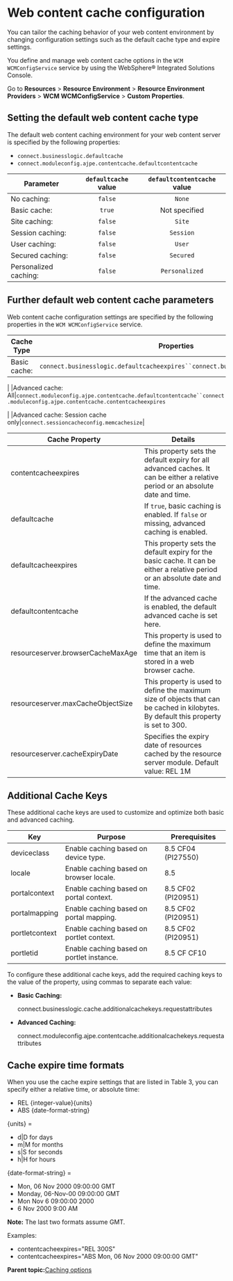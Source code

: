 # Web content cache configuration 

You can tailor the caching behavior of your web content environment by changing configuration settings such as the default cache type and expire settings.

You define and manage web content cache options in the `WCM WCMConfigService` service by using the WebSphere® Integrated Solutions Console.

Go to **Resources** \> **Resource Environment** \> **Resource Environment Providers** \> **WCM WCMConfigService** \> **Custom Properties**.

## Setting the default web content cache type

The default web content caching environment for your web content server is specified by the following properties:

-   `connect.businesslogic.defaultcache`
-   `connect.moduleconfig.ajpe.contentcache.defaultcontentcache`

|Parameter|`defaultcache` value|`defaultcontentcache` value|
|---------|:------------------:|:-------------------------:|
|No caching:|`false`|`None`|
|Basic cache:|`true`|Not specified|
|Site caching:|`false`|`Site`|
|Session caching:|`false`|`Session`|
|User caching:|`false`|`User`|
|Secured caching:|`false`|`Secured`|
|Personalized caching:|`false`|`Personalized`|

## Further default web content cache parameters

Web content cache configuration settings are specified by the following properties in the `WCM WCMConfigService` service.

|Cache Type|Properties|
|----------|----------|
|Basic cache:|`connect.businesslogic.defaultcacheexpires``connect.businesslogic.defaultcache`

|
|Advanced cache: All|`connect.moduleconfig.ajpe.contentcache.defaultcontentcache``connect.moduleconfig.ajpe.contentcache.contentcacheexpires`

|
|Advanced cache: Session cache only|`connect.sessioncacheconfig.memcachesize`|

|Cache Property|Details|
|--------------|-------|
|contentcacheexpires|This property sets the default expiry for all advanced caches. It can be either a relative period or an absolute date and time.|
|defaultcache|If `true`, basic caching is enabled. If `false` or missing, advanced caching is enabled.|
|defaultcacheexpires|This property sets the default expiry for the basic cache. It can be either a relative period or an absolute date and time.|
|defaultcontentcache|If the advanced cache is enabled, the default advanced cache is set here.|
|resourceserver.browserCacheMaxAge|This property is used to define the maximum time that an item is stored in a web browser cache.|
|resourceserver.maxCacheObjectSize|This property is used to define the maximum size of objects that can be cached in kilobytes. By default this property is set to 300.|
|resourceserver.cacheExpiryDate|Specifies the expiry date of resources cached by the resource server module. Default value: REL 1M|

## Additional Cache Keys

These additional cache keys are used to customize and optimize both basic and advanced caching.

|Key|Purpose|Prerequisites|
|---|-------|-------------|
|deviceclass|Enable caching based on device type.|8.5 CF04 \(PI27550\)|
|locale|Enable caching based on browser locale.|8.5|
|portalcontext|Enable caching based on portal context.|8.5 CF02 \(PI20951\)|
|portalmapping|Enable caching based on portal mapping.|8.5 CF02 \(PI20951\)|
|portletcontext|Enable caching based on portlet context.|8.5 CF02 \(PI20951\)|
|portletid|Enable caching based on portlet instance.|8.5 CF CF10|

To configure these additional cache keys, add the required caching keys to the value of the property, using commas to separate each value:

-   **Basic Caching:**

    connect.businesslogic.cache.additionalcachekeys.requestattributes

-   **Advanced Caching:**

    connect.moduleconfig.ajpe.contentcache.additionalcachekeys.requestattributes


## Cache expire time formats

When you use the cache expire settings that are listed in Table 3, you can specify either a relative time, or absolute time:

-   REL \{integer-value\}\{units\}
-   ABS \{date-format-string\}

\{units\} =

-   d\|D for days
-   m\|M for months
-   s\|S for seconds
-   h\|H for hours

\{date-format-string\} =

-   Mon, 06 Nov 2000 09:00:00 GMT
-   Monday, 06-Nov-00 09:00:00 GMT
-   Mon Nov 6 09:00:00 2000
-   6 Nov 2000 9:00 AM

**Note:** The last two formats assume GMT.

Examples:

-   contentcacheexpires="REL 300S"
-   contentcacheexpires="ABS Mon, 06 Nov 2000 09:00:00 GMT"

**Parent topic:**[Caching options ](../wcm/wcm_config_delivery_caching.md)

